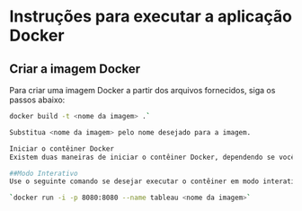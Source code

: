 # Instruções para executar a aplicação Docker

## Criar a imagem Docker
Para criar uma imagem Docker a partir dos arquivos fornecidos, siga os passos abaixo:

```bash
docker build -t <nome da imagem> .`

Substitua <nome da imagem> pelo nome desejado para a imagem.

Iniciar o contêiner Docker
Existem duas maneiras de iniciar o contêiner Docker, dependendo se você deseja executá-lo em modo interativo ou em segundo plano (daemon):

##Modo Interativo
Use o seguinte comando se desejar executar o contêiner em modo interativo:

`docker run -i -p 8080:8080 --name tableau <nome da imagem>`
